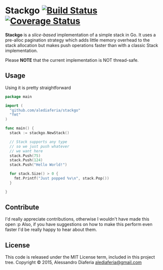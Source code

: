 # Stackgo [![Build Status](https://secure.travis-ci.org/alediaferia/stackgo.svg)](http://travis-ci.org/alediaferia/stackgo) [![Coverage Status](https://coveralls.io/repos/alediaferia/stackgo/badge.svg?branch=master)](https://coveralls.io/r/alediaferia/stackgo?branch=master)

**Stackgo** is a *slice-based* implementation of a simple stack in Go.
It uses a pre-alloc pagination strategy which adds little memory overhead to the stack allocation
but makes push operations faster than with a classic Stack implementation.

Please **NOTE** that the current implementation is NOT thread-safe.

## Usage

Using it is pretty straightforward

```go
package main

import (
  "github.com/alediaferia/stackgo"
  "fmt"
)

func main() {
  stack := stackgo.NewStack()

  // Stack supports any type
  // so we just push whatever
  // we want here
  stack.Push(75)
  stack.Push(124)
  stack.Push("Hello World!")

  for stack.Size() > 0 {
    fmt.Printf("Just popped %v\n", stack.Pop())
  }

}
```

## Contribute
I'd really appreciate contributions, otherwise I wouldn't have made this open :p
Also, if you have suggestions on how to make this perform even faster I'd be really happy to hear about them.

## License
This code is released under the MIT License term, included in this project tree.
Copyright © 2015, Alessandro Diaferia <alediaferia@gmail.com>
